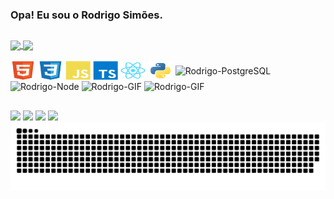 ### Opa! Eu sou o Rodrigo Simões.

##

<a href="https://github.com/RodrigoSRC/github-readme-stats">
  <img height=200 align="center" src="https://github-readme-stats.vercel.app/api?username=RodrigoSRC&langs_count=16" />
</a>
<a href="https://github.com/RodrigoSRC/convoychat">
  <img height=200 align="center" src="https://github-readme-stats.vercel.app/api/top-langs?username=RodrigoSRC&layout=compact&langs_count=8&card_width=320" />
</a>


<div style="display: inline_block"><br>
  <img align="center" alt="Rodrigo-HTML" height="30" width="40" src="https://raw.githubusercontent.com/devicons/devicon/master/icons/html5/html5-original.svg">
  <img align="center" alt="Rodrigo-CSS" height="30" width="40" src="https://raw.githubusercontent.com/devicons/devicon/master/icons/css3/css3-original.svg">
  <img align="center" alt="Rodrigo-Js" height="30" width="40" src="https://raw.githubusercontent.com/devicons/devicon/master/icons/javascript/javascript-plain.svg">
  <img align="center" alt="Rodrigo-Ts" height="30" width="40" src="https://raw.githubusercontent.com/devicons/devicon/master/icons/typescript/typescript-plain.svg">
  <img align="center" alt="Rodrigo-React" height="30" width="40" src="https://raw.githubusercontent.com/devicons/devicon/master/icons/react/react-original.svg">
  <img align="center" alt="Rodrigo-Python" height="30" width="40" src="https://raw.githubusercontent.com/devicons/devicon/master/icons/python/python-original.svg">
  <img align="center" alt="Rodrigo-PostgreSQL" height="30" width="40" src="https://camo.githubusercontent.com/2facb89b414f4beb89250ff00956b210e030d79c1c78489e555fc2921e158b8a/68747470733a2f2f63646e2e6a7364656c6976722e6e65742f67682f64657669636f6e732f64657669636f6e2f69636f6e732f706f737467726573716c2f706f737467726573716c2d6f726967696e616c2e737667">
  <img align="center" alt="Rodrigo-Node" height="30" width="40" src="https://camo.githubusercontent.com/2cde166000bd4271614ef8c0a7e435af8a087c05f4d5a36f1945663d363bd463/68747470733a2f2f63646e2e6a7364656c6976722e6e65742f67682f64657669636f6e732f64657669636f6e2f69636f6e732f6e6f64656a732f6e6f64656a732d6f726967696e616c2e737667">
  
  <img align="center" alt="Rodrigo-GIF" height="30" width="40" src="https://camo.githubusercontent.com/0c17cc7279b7f18bc8ac3d69536a98dde751bd1977a3ccd88d123d048b27bdff/68747470733a2f2f63646e2e6a7364656c6976722e6e65742f67682f64657669636f6e732f64657669636f6e2f69636f6e732f657870726573732f657870726573732d6f726967696e616c2d776f72646d61726b2e737667">
  <img align="center" alt="Rodrigo-GIF" src="https://giphy.com/embed/QXwtfadqo7wbfmT46H" />
</div>


##
 
<div>
  <a href="https://wa.me/5521980149839?text=${encodeURIComponent(Opa Rodrigo, estou entrando em contato pelo seu site. Vamos codar?)}" target="_blank"><img src="https://img.shields.io/badge/WhatsApp-25D366?style=for-the-badge&logo=whatsapp&logoColor=white" target="_blank"></a>
  <a href="https://instagram.com/yo_rodrigo_" target="_blank"><img src="https://img.shields.io/badge/-Instagram-%23E4405F?style=for-the-badge&logo=instagram&logoColor=white" target="_blank"></a>
  <a href = "mailto:clancoto2015@hotmail.com"><img src="https://img.shields.io/badge/Outlook-0078D4?style=for-the-badge&logo=microsoft-outlook&logoColor=white" target="_blank"></a>
  <a href="https://www.linkedin.com/in/rodrigo-simões-dev/" target="_blank"><img src="https://img.shields.io/badge/-LinkedIn-%230077B5?style=for-the-badge&logo=linkedin&logoColor=white" target="_blank"></a> 
  
</div>


<picture>
  <source media="(prefers-color-scheme: dark)" srcset="https://raw.githubusercontent.com/RodrigoSRC/RodrigoSRC/output/github-contribution-grid-snake-dark.svg">
  <source media="(prefers-color-scheme: light)" srcset="https://raw.githubusercontent.com/RodrigoSRC/RodrigoSRC/output/github-contribution-grid-snake.svg">
  <img alt="github contribution grid snake animation" src="https://raw.githubusercontent.com/RodrigoSRC/RodrigoSRC/output/github-contribution-grid-snake.svg">
</picture>
